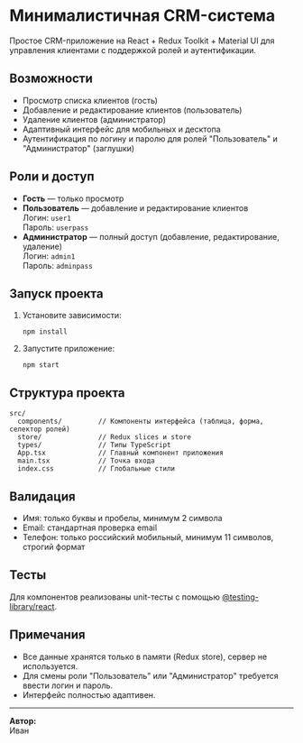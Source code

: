 # Минималистичная CRM-система

Простое CRM-приложение на React + Redux Toolkit + Material UI для управления клиентами с поддержкой ролей и аутентификации.

## Возможности

- Просмотр списка клиентов (гость)
- Добавление и редактирование клиентов (пользователь)
- Удаление клиентов (администратор)
- Адаптивный интерфейс для мобильных и десктопа
- Аутентификация по логину и паролю для ролей "Пользователь" и "Администратор" (заглушки)

## Роли и доступ

- **Гость** — только просмотр
- **Пользователь** — добавление и редактирование клиентов  
  Логин: `user1`  
  Пароль: `userpass`
- **Администратор** — полный доступ (добавление, редактирование, удаление)  
  Логин: `admin1`  
  Пароль: `adminpass`

## Запуск проекта

1. Установите зависимости:
   ```
   npm install
   ```
2. Запустите приложение:
   ```
   npm start
   ```

## Структура проекта

```
src/
  components/         // Компоненты интерфейса (таблица, форма, селектор ролей)
  store/              // Redux slices и store
  types/              // Типы TypeScript
  App.tsx             // Главный компонент приложения
  main.tsx            // Точка входа
  index.css           // Глобальные стили
```

## Валидация

- Имя: только буквы и пробелы, минимум 2 символа
- Email: стандартная проверка email
- Телефон: только российский мобильный, минимум 11 символов, строгий формат

## Тесты

Для компонентов реализованы unit-тесты с помощью [@testing-library/react](https://testing-library.com/).

## Примечания

- Все данные хранятся только в памяти (Redux store), сервер не используется.
- Для смены роли "Пользователь" или "Администратор" требуется ввести логин и пароль.
- Интерфейс полностью адаптивен.

---

**Автор:**  
Иван
